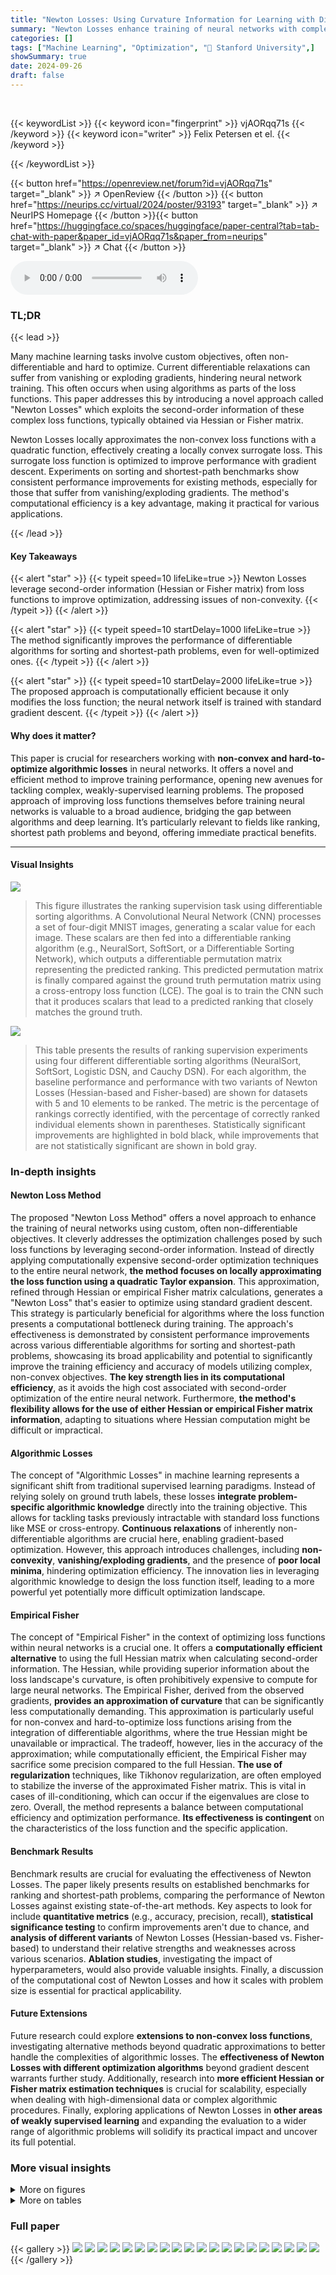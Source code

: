```yaml
---
title: "Newton Losses: Using Curvature Information for Learning with Differentiable Algorithms"
summary: "Newton Losses enhance training of neural networks with complex objectives by using second-order information from loss functions, achieving significant performance gains."
categories: []
tags: ["Machine Learning", "Optimization", "🏢 Stanford University",]
showSummary: true
date: 2024-09-26
draft: false
---
```


<br>

{{< keywordList >}}
{{< keyword icon="fingerprint" >}} vjAORqq71s {{< /keyword >}}
{{< keyword icon="writer" >}} Felix Petersen et el. {{< /keyword >}}
 
{{< /keywordList >}}

{{< button href="https://openreview.net/forum?id=vjAORqq71s" target="_blank" >}}
↗ OpenReview
{{< /button >}}
{{< button href="https://neurips.cc/virtual/2024/poster/93193" target="_blank" >}}
↗ NeurIPS Homepage
{{< /button >}}{{< button href="https://huggingface.co/spaces/huggingface/paper-central?tab=tab-chat-with-paper&paper_id=vjAORqq71s&paper_from=neurips" target="_blank" >}}
↗ Chat
{{< /button >}}



<audio controls>
    <source src="https://ai-paper-reviewer.com/vjAORqq71s/podcast.wav" type="audio/wav">
    Your browser does not support the audio element.
</audio>


### TL;DR


{{< lead >}}

Many machine learning tasks involve custom objectives, often non-differentiable and hard to optimize.  Current differentiable relaxations can suffer from vanishing or exploding gradients, hindering neural network training. This often occurs when using algorithms as parts of the loss functions. This paper addresses this by introducing a novel approach called "Newton Losses" which exploits the second-order information of these complex loss functions, typically obtained via Hessian or Fisher matrix. 

Newton Losses locally approximates the non-convex loss functions with a quadratic function, effectively creating a locally convex surrogate loss. This surrogate loss function is optimized to improve performance with gradient descent. Experiments on sorting and shortest-path benchmarks show consistent performance improvements for existing methods, especially for those that suffer from vanishing/exploding gradients.  The method's computational efficiency is a key advantage, making it practical for various applications.

{{< /lead >}}


#### Key Takeaways

{{< alert "star" >}}
{{< typeit speed=10 lifeLike=true >}} Newton Losses leverage second-order information (Hessian or Fisher matrix) from loss functions to improve optimization, addressing issues of non-convexity. {{< /typeit >}}
{{< /alert >}}

{{< alert "star" >}}
{{< typeit speed=10 startDelay=1000 lifeLike=true >}} The method significantly improves the performance of differentiable algorithms for sorting and shortest-path problems, even for well-optimized ones. {{< /typeit >}}
{{< /alert >}}

{{< alert "star" >}}
{{< typeit speed=10 startDelay=2000 lifeLike=true >}} The proposed approach is computationally efficient because it only modifies the loss function; the neural network itself is trained with standard gradient descent. {{< /typeit >}}
{{< /alert >}}

#### Why does it matter?
This paper is crucial for researchers working with **non-convex and hard-to-optimize algorithmic losses** in neural networks.  It offers a novel and efficient method to improve training performance, opening new avenues for tackling complex, weakly-supervised learning problems. The proposed approach of improving loss functions themselves before training neural networks is valuable to a broad audience, bridging the gap between algorithms and deep learning. It’s particularly relevant to fields like ranking, shortest path problems and beyond, offering immediate practical benefits.

------
#### Visual Insights



![](https://ai-paper-reviewer.com/vjAORqq71s/figures_5_1.jpg)

> This figure illustrates the ranking supervision task using differentiable sorting algorithms.  A Convolutional Neural Network (CNN) processes a set of four-digit MNIST images, generating a scalar value for each image. These scalars are then fed into a differentiable ranking algorithm (e.g., NeuralSort, SoftSort, or a Differentiable Sorting Network), which outputs a differentiable permutation matrix representing the predicted ranking. This predicted permutation matrix is finally compared against the ground truth permutation matrix using a cross-entropy loss function (LCE). The goal is to train the CNN such that it produces scalars that lead to a predicted ranking that closely matches the ground truth.





![](https://ai-paper-reviewer.com/vjAORqq71s/tables_4_1.jpg)

> This table presents the results of ranking supervision experiments using four different differentiable sorting algorithms (NeuralSort, SoftSort, Logistic DSN, and Cauchy DSN).  For each algorithm, the baseline performance and performance with two variants of Newton Losses (Hessian-based and Fisher-based) are shown for datasets with 5 and 10 elements to be ranked. The metric is the percentage of rankings correctly identified, with the percentage of correctly ranked individual elements shown in parentheses. Statistically significant improvements are highlighted in bold black, while improvements that are not statistically significant are shown in bold gray.





### In-depth insights


#### Newton Loss Method
The proposed "Newton Loss Method" offers a novel approach to enhance the training of neural networks using custom, often non-differentiable objectives.  It cleverly addresses the optimization challenges posed by such loss functions by leveraging second-order information. Instead of directly applying computationally expensive second-order optimization techniques to the entire neural network, **the method focuses on locally approximating the loss function using a quadratic Taylor expansion**. This approximation, refined through Hessian or empirical Fisher matrix calculations, generates a "Newton Loss" that's easier to optimize using standard gradient descent.  This strategy is particularly beneficial for algorithms where the loss function presents a computational bottleneck during training.  The approach's effectiveness is demonstrated by consistent performance improvements across various differentiable algorithms for sorting and shortest-path problems, showcasing its broad applicability and potential to significantly improve the training efficiency and accuracy of models utilizing complex, non-convex objectives. **The key strength lies in its computational efficiency**, as it avoids the high cost associated with second-order optimization of the entire neural network.  Furthermore, **the method's flexibility allows for the use of either Hessian or empirical Fisher matrix information**, adapting to situations where Hessian computation might be difficult or impractical.

#### Algorithmic Losses
The concept of "Algorithmic Losses" in machine learning represents a significant shift from traditional supervised learning paradigms.  Instead of relying solely on ground truth labels, these losses **integrate problem-specific algorithmic knowledge** directly into the training objective. This allows for tackling tasks previously intractable with standard loss functions like MSE or cross-entropy.  **Continuous relaxations** of inherently non-differentiable algorithms are crucial here, enabling gradient-based optimization.  However, this approach introduces challenges, including **non-convexity**, **vanishing/exploding gradients**, and the presence of **poor local minima**, hindering optimization efficiency.  The innovation lies in leveraging algorithmic knowledge to design the loss function itself, leading to a more powerful yet potentially more difficult optimization landscape.

#### Empirical Fisher
The concept of "Empirical Fisher" in the context of optimizing loss functions within neural networks is a crucial one.  It offers a **computationally efficient alternative** to using the full Hessian matrix when calculating second-order information. The Hessian, while providing superior information about the loss landscape's curvature, is often prohibitively expensive to compute for large neural networks.  The Empirical Fisher, derived from the observed gradients, **provides an approximation of curvature** that can be significantly less computationally demanding.  This approximation is particularly useful for non-convex and hard-to-optimize loss functions arising from the integration of differentiable algorithms, where the true Hessian might be unavailable or impractical.  The tradeoff, however, lies in the accuracy of the approximation; while computationally efficient, the Empirical Fisher may sacrifice some precision compared to the full Hessian.  **The use of regularization** techniques, like Tikhonov regularization, are often employed to stabilize the inverse of the approximated Fisher matrix.  This is vital in cases of ill-conditioning, which can occur if the eigenvalues are close to zero.  Overall, the method represents a balance between computational efficiency and optimization performance.  **Its effectiveness is contingent** on the characteristics of the loss function and the specific application.

#### Benchmark Results
Benchmark results are crucial for evaluating the effectiveness of Newton Losses.  The paper likely presents results on established benchmarks for ranking and shortest-path problems, comparing the performance of Newton Losses against existing state-of-the-art methods. Key aspects to look for include **quantitative metrics** (e.g., accuracy, precision, recall), **statistical significance testing** to confirm improvements aren't due to chance, and **analysis of different variants** of Newton Losses (Hessian-based vs. Fisher-based) to understand their relative strengths and weaknesses across various scenarios.  **Ablation studies**, investigating the impact of hyperparameters, would also provide valuable insights.  Finally, a discussion of the computational cost of Newton Losses and how it scales with problem size is essential for practical applicability.

#### Future Extensions
Future research could explore **extensions to non-convex loss functions**, investigating alternative methods beyond quadratic approximations to better handle the complexities of algorithmic losses.  The **effectiveness of Newton Losses with different optimization algorithms** beyond gradient descent warrants further study.  Additionally, research into **more efficient Hessian or Fisher matrix estimation techniques** is crucial for scalability, especially when dealing with high-dimensional data or complex algorithmic procedures.  Finally, exploring applications of Newton Losses in **other areas of weakly supervised learning** and expanding the evaluation to a wider range of algorithmic problems will solidify its practical impact and uncover its full potential.


### More visual insights

<details>
<summary>More on figures
</summary>


![](https://ai-paper-reviewer.com/vjAORqq71s/figures_6_1.jpg)

> This figure shows an example of the Warcraft shortest-path benchmark used in the paper.  The left panel displays a 12x12 terrain map (input data). The center panel shows the hidden, unsupervised ground truth cost embedding for the map, which is the underlying cost for calculating shortest paths and is not available during training. The right panel depicts the ground truth shortest path, which is the supervised target for the model to learn to predict.


![](https://ai-paper-reviewer.com/vjAORqq71s/figures_7_1.jpg)

> This figure shows the test accuracy (percentage of perfect matches) over 50 epochs for the stochastic smoothing ('SS of loss') method with 10 samples on the Warcraft shortest-path benchmark.  The lines represent the mean accuracy across multiple runs, and the shaded areas represent the 95% confidence intervals, indicating the variability of the results.  The plot compares the performance of the baseline method with the Hessian-based and Fisher-based Newton Loss variants.


![](https://ai-paper-reviewer.com/vjAORqq71s/figures_8_1.jpg)

> This ablation study shows the effect of the Tikhonov regularization strength (λ) on the element-wise ranking accuracy for NeuralSort and SoftSort (n=5).  The plots show that Newton Losses (both Hessian and Fisher variants) consistently outperform the baseline across a wide range of λ values, demonstrating robustness to this hyperparameter.


![](https://ai-paper-reviewer.com/vjAORqq71s/figures_17_1.jpg)

> This figure shows the test accuracy (percentage of perfect matches) over time (in seconds) for the 'SS of loss' method with 10 samples on the Warcraft shortest-path benchmark.  Three lines are plotted: one for the baseline method and two for variations using Newton Losses (Hessian and Fisher). Shaded areas represent 95% confidence intervals, showing the variability in the results across multiple runs.


![](https://ai-paper-reviewer.com/vjAORqq71s/figures_20_1.jpg)

> The figure shows gradient visualizations for NeuralSort and Logistic DSN, comparing the original gradients and the gradients after applying Newton Losses (using empirical Fisher).  It demonstrates how Newton Losses mitigate issues with exploding gradients and chaotic gradient behavior, particularly when inputs are far apart.


![](https://ai-paper-reviewer.com/vjAORqq71s/figures_20_2.jpg)

> This figure visualizes gradients of NeuralSort and Logistic DSN loss functions, highlighting the issue of exploding gradients when inputs are far apart.  It then shows how the empirical Fisher Newton Loss mitigates this problem, leading to smoother, more manageable gradients.


![](https://ai-paper-reviewer.com/vjAORqq71s/figures_20_3.jpg)

> Figure 6 shows gradient visualizations for NeuralSort and Logistic DSN, illustrating how Newton Loss addresses exploding gradients and chaotic behavior, especially when inputs are far apart.


![](https://ai-paper-reviewer.com/vjAORqq71s/figures_20_4.jpg)

> This figure visualizes the gradients of NeuralSort and Logistic DSN losses, highlighting the issue of exploding gradients when inputs are distant.  It then shows how the empirical Fisher Newton Loss mitigates this problem.


![](https://ai-paper-reviewer.com/vjAORqq71s/figures_20_5.jpg)

> The figure shows the gradients of NeuralSort and Logistic DSN losses, demonstrating the issue of exploding gradients when inputs are far apart.  It also compares these gradients to those produced using the empirical Fisher Newton Loss, illustrating its effectiveness in mitigating this problem.


![](https://ai-paper-reviewer.com/vjAORqq71s/figures_20_6.jpg)

> This figure shows gradient plots for NeuralSort and Logistic DSN, demonstrating the issues of exploding gradients with these algorithms.  The plots visualize how the gradients behave in relation to input values (x1).  The addition of Newton Losses is shown to mitigate the exploding gradients, demonstrating the improved stability and performance.


</details>




<details>
<summary>More on tables
</summary>


![](https://ai-paper-reviewer.com/vjAORqq71s/tables_6_1.jpg)
> This table presents the results of ranking supervision experiments using four different differentiable sorting algorithms: NeuralSort, SoftSort, Logistic DSN, and Cauchy DSN.  The table compares the baseline performance of each algorithm with the performance achieved using Hessian-based and Fisher-based Newton Losses. The metric used is the percentage of rankings correctly identified, averaged over 10 random seeds, with the percentage of correctly identified individual element ranks provided in parentheses.  Statistically significant improvements are highlighted in bold black, while improvements that are not statistically significant are highlighted in bold gray.

![](https://ai-paper-reviewer.com/vjAORqq71s/tables_7_1.jpg)
> This table presents the results of applying Newton Losses (specifically the Fisher variant) to four variations of the Relaxed Bellman-Ford algorithm on the Warcraft shortest-path benchmark.  Each variation differs in loop structure (For or While loop) and loss function (L1 or L2). The metric used is the percentage of perfectly predicted shortest paths, averaged across 10 random seeds.  The table shows that Newton Losses consistently improves the performance, particularly notable in the 'For+L2' variant, showing significant improvement.

![](https://ai-paper-reviewer.com/vjAORqq71s/tables_8_1.jpg)
> This table presents the results of three different shortest-path algorithms on the Warcraft benchmark.  The algorithms are Stochastic Smoothing of the Loss, Stochastic Smoothing of the Algorithm, and Perturbed Optimizers with Fenchel-Young Losses. Each algorithm is tested with 3, 10, and 30 samples.  The table shows the baseline performance and the performance improvement achieved by using Hessian-based and Fisher-based Newton Losses.  The metric used is the percentage of perfectly matched shortest paths.

![](https://ai-paper-reviewer.com/vjAORqq71s/tables_16_1.jpg)
> This table presents the results of ranking supervision experiments using various differentiable sorting algorithms.  The key metric is the percentage of rankings correctly identified, averaged over 10 different random seeds.  The table compares baseline performance against the performance achieved using Hessian-based and Fisher-based Newton Losses.  Statistically significant improvements are highlighted in bold black, while improvements that aren't statistically significant are shown in bold grey.  Results are shown for both n=5 and n=10 (number of items to be ranked).

![](https://ai-paper-reviewer.com/vjAORqq71s/tables_16_2.jpg)
> This table presents the results of three different shortest-path algorithms on the Warcraft shortest-path benchmark.  The algorithms are: Stochastic Smoothing of the loss, Stochastic Smoothing of the algorithm, and Perturbed Optimizers with Fenchel-Young losses. Each algorithm is tested with three different numbers of samples (3, 10, and 30). The table shows the percentage of perfect matches achieved by each algorithm and the statistical significance of the improvements compared to the baseline.

![](https://ai-paper-reviewer.com/vjAORqq71s/tables_17_1.jpg)
> This table presents the results of ranking supervision experiments using various differentiable sorting algorithms.  The main metric is the percentage of rankings correctly identified, averaged over ten different random seeds for each algorithm and its variations (with and without Newton Losses).  The table also shows the percentage of individual element ranks correctly identified.  Significant improvements (p<0.05) achieved by using Newton Losses are highlighted in bold black, while improvements that are not statistically significant are shown in bold gray.  The algorithms compared are NeuralSort, SoftSort, Logistic DSN, and Cauchy DSN, each with baseline performance and Hessian and Fisher-based Newton Loss variations.

![](https://ai-paper-reviewer.com/vjAORqq71s/tables_17_2.jpg)
> This table presents the results of applying Newton Losses to four variants of the AlgoVision-relaxed Bellman-Ford algorithm for shortest-path prediction.  The performance metric is the percentage of perfect matches, averaged across 10 different random seeds.  The table shows baseline performance and the improvement achieved using the empirical Fisher-based Newton Loss.

![](https://ai-paper-reviewer.com/vjAORqq71s/tables_17_3.jpg)
> This table presents the results of applying Newton Losses to three different shortest-path algorithms: Stochastic Smoothing (of the loss and of the algorithm), and Perturbed Optimizers with Fenchel-Young Losses.  The performance metric is the percentage of perfectly matched shortest paths, averaged across 10 different random seeds. The number of samples used in the stochastic methods is varied (3, 10, and 30).  Significant performance improvements are highlighted in bold black, while general improvements are highlighted in bold gray.

![](https://ai-paper-reviewer.com/vjAORqq71s/tables_19_1.jpg)
> This table presents the results of ranking supervision experiments using various differentiable sorting algorithms.  The main metric is the percentage of rankings correctly identified, averaged over 10 random seeds.  It compares baseline performance with that achieved using Hessian and Fisher variants of Newton Losses. Statistically significant improvements are highlighted.

</details>




### Full paper

{{< gallery >}}
<img src="https://ai-paper-reviewer.com/vjAORqq71s/1.png" class="grid-w50 md:grid-w33 xl:grid-w25" />
<img src="https://ai-paper-reviewer.com/vjAORqq71s/2.png" class="grid-w50 md:grid-w33 xl:grid-w25" />
<img src="https://ai-paper-reviewer.com/vjAORqq71s/3.png" class="grid-w50 md:grid-w33 xl:grid-w25" />
<img src="https://ai-paper-reviewer.com/vjAORqq71s/4.png" class="grid-w50 md:grid-w33 xl:grid-w25" />
<img src="https://ai-paper-reviewer.com/vjAORqq71s/5.png" class="grid-w50 md:grid-w33 xl:grid-w25" />
<img src="https://ai-paper-reviewer.com/vjAORqq71s/6.png" class="grid-w50 md:grid-w33 xl:grid-w25" />
<img src="https://ai-paper-reviewer.com/vjAORqq71s/7.png" class="grid-w50 md:grid-w33 xl:grid-w25" />
<img src="https://ai-paper-reviewer.com/vjAORqq71s/8.png" class="grid-w50 md:grid-w33 xl:grid-w25" />
<img src="https://ai-paper-reviewer.com/vjAORqq71s/9.png" class="grid-w50 md:grid-w33 xl:grid-w25" />
<img src="https://ai-paper-reviewer.com/vjAORqq71s/10.png" class="grid-w50 md:grid-w33 xl:grid-w25" />
<img src="https://ai-paper-reviewer.com/vjAORqq71s/11.png" class="grid-w50 md:grid-w33 xl:grid-w25" />
<img src="https://ai-paper-reviewer.com/vjAORqq71s/12.png" class="grid-w50 md:grid-w33 xl:grid-w25" />
<img src="https://ai-paper-reviewer.com/vjAORqq71s/13.png" class="grid-w50 md:grid-w33 xl:grid-w25" />
<img src="https://ai-paper-reviewer.com/vjAORqq71s/14.png" class="grid-w50 md:grid-w33 xl:grid-w25" />
<img src="https://ai-paper-reviewer.com/vjAORqq71s/15.png" class="grid-w50 md:grid-w33 xl:grid-w25" />
<img src="https://ai-paper-reviewer.com/vjAORqq71s/16.png" class="grid-w50 md:grid-w33 xl:grid-w25" />
<img src="https://ai-paper-reviewer.com/vjAORqq71s/17.png" class="grid-w50 md:grid-w33 xl:grid-w25" />
<img src="https://ai-paper-reviewer.com/vjAORqq71s/18.png" class="grid-w50 md:grid-w33 xl:grid-w25" />
<img src="https://ai-paper-reviewer.com/vjAORqq71s/19.png" class="grid-w50 md:grid-w33 xl:grid-w25" />
<img src="https://ai-paper-reviewer.com/vjAORqq71s/20.png" class="grid-w50 md:grid-w33 xl:grid-w25" />
{{< /gallery >}}
